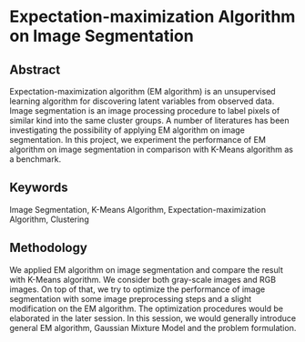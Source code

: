# Expectation-maximization Algorithm on Image Segmentation

## Abstract
Expectation-maximization algorithm (EM algorithm) is an unsupervised learning algorithm for discovering latent variables from observed data. Image segmentation is an image processing procedure to label pixels of similar kind into the same cluster groups. A number of literatures has been investigating the possibility of applying EM algorithm on image segmentation. In this project, we experiment the performance of EM algorithm on image segmentation in comparison with K-Means algorithm as a benchmark. 

## Keywords
Image Segmentation, K-Means Algorithm, Expectation-maximization Algorithm, Clustering

## Methodology
We applied EM algorithm on image segmentation and compare the result with K-Means algorithm. We consider both gray-scale images and RGB images. On top of that, we try to optimize the performance of image segmentation with some image preprocessing steps and a slight modification on the EM algorithm. The optimization procedures would be elaborated in the later session. In this session, we would generally introduce general EM algorithm, Gaussian Mixture Model and the problem formulation.
